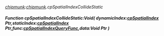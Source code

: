 _[chipmunk](../../modules/chipmunk/chipmunk-module.md):[chipmunk](../../modules/chipmunk/chipmunk-module.md).cpSpatialIndexCollideStatic_
##### Function cpSpatialIndexCollideStatic:Void( dynamicIndex:[cpSpatialIndex](../../modules/chipmunk/chipmunk-cpspatialindex.md) Ptr,staticIndex:[cpSpatialIndex](../../modules/chipmunk/chipmunk-cpspatialindex.md) Ptr,func:[cpSpatialIndexQueryFunc](../../modules/chipmunk/chipmunk-cpspatialindexqueryfunc.md),data:Void Ptr )
